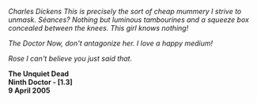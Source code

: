 _Charles Dickens_ _This is precisely the sort of cheap mummery I strive to unmask. Séances? Nothing but luminous tambourines and a squeeze box concealed between the knees. This girl knows nothing!_

_The Doctor_ _Now, don't antagonize her. I love a happy medium!_

_Rose_ _I can't believe you just said that._

**The Unquiet Dead  
Ninth Doctor - [1.3]  
9 April 2005**